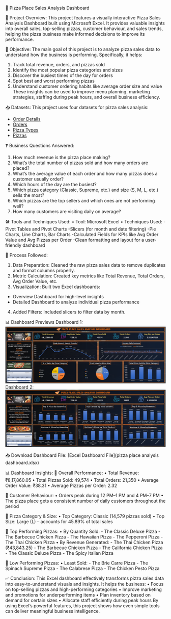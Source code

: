 🍕 Pizza Place Sales Analysis Dashboard

📌 Project Overview:
This project features a visually interactive Pizza Sales Analysis Dashboard built using Microsoft Excel. It provides valuable insights into overall sales, top-selling pizzas, customer behaviour, and sales trends, helping the pizza business make informed decisions to improve its performance.

🎯 Objective:
The main goal of this project is to analyze pizza sales data to understand how the business is performing. Specifically, it helps:
1.  Track total revenue, orders, and pizzas sold
2.	Identify the most popular pizza categories and sizes
3.	Discover the busiest times of the day for orders
4.	Spot best and worst performing pizzas
5.	Understand customer ordering habits like average order size and value
These insights can be used to improve menu planning, marketing strategies, staffing during peak hours, and overall business efficiency.

📥 Datasets:
This project uses four datasets for pizza sales analysis:
- [Order Details](order_details.csv)
- [Orders](orders.csv)
- [Pizza Types](pizza_types.csv)
- [Pizzas](pizzas.csv)

❓ Business Questions Answered:
1.	How much revenue is the pizza place making?
2.	What’s the total number of pizzas sold and how many orders are placed?
3.	What’s the average value of each order and how many pizzas does a customer usually order?
4.	Which hours of the day are the busiest?
5.	Which pizza category (Classic, Supreme, etc.) and size (S, M, L, etc.) sells the most?
6.	Which pizzas are the top sellers and which ones are not performing well?
7.	How many customers are visiting daily on average?

🛠️ Tools and Techniques Used:
•	Tool: Microsoft Excel
•	Techniques Used:
	-Pivot Tables and Pivot Charts
	-Slicers (for month and date filtering)
	-Pie Charts, Line Charts, Bar Charts
	-Calculated Fields for KPIs like Avg Order Value and Avg Pizzas per Order
	-Clean formatting and layout for a user-friendly dashboard

🔄 Process Followed:
1.	Data Preparation: Cleaned the raw pizza sales data to remove duplicates and format columns properly.
2.	Metric Calculation: Created key metrics like Total Revenue, Total Orders, Avg Order Value, etc.
3.	Visualization: Built two Excel dashboards:
-	Overview Dashboard for high-level insights
-	Detailed Dashboard to analyze individual pizza performance
4.	Added Filters: Included slicers to filter data by month.

📊 Dashboard Previews
Dashboard 1:
![Dashboard 1](Dashboard_1.png)
Dashboard 2:
![Dashboard 2](Dashboard_2.png)

📥 Download Dashboard File:
[Excel Dashboard File](pizza place analysis dashboard.xlsx)

📊 Dashboard Insights:
🔹 Overall Performance:
      •	    Total Revenue: ₹8,17,860.05
      •	    Total Pizzas Sold: 49,574
      •	    Total Orders: 21,350
      •	    Average Order Value: ₹38.31
      •     Average Pizzas per Order: 2.32
      
🔹 Customer Behaviour:
      •	    Orders peak during 12 PM–1 PM and 4 PM–7 PM
      •	    The pizza place gets a consistent number of daily customers throughout the period
      
🔹 Pizza Category & Size:
      •	    Top Category: Classic (14,579 pizzas sold)
      •	    Top Size: Large (L) – accounts for 45.89% of total sales
      
🔹 Top Performing Pizzas:
      •	    By Quantity Sold:
	-    The Classic Deluxe Pizza
	-    The Barbecue Chicken Pizza
	-    The Hawaiian Pizza
	-    The Pepperoni Pizza
	-    The Thai Chicken Pizza
      •	    By Revenue Generated:
	-    The Thai Chicken Pizza (₹43,843.25)
	-    The Barbecue Chicken Pizza
	-    The California Chicken Pizza
	-    The Classic Deluxe Pizza
	-    The Spicy Italian Pizza
 
🔹 Low Performing Pizzas:
      •	    Least Sold:
	-    The Brie Carre Pizza
	-    The Spinach Supreme Pizza
        -    The Calabrese Pizza
	-    The Chicken Pesto Pizza

✅ Conclusion:
This Excel dashboard effectively transforms pizza sales data into easy-to-understand visuals and insights. It helps the business:
      •	    Focus on top-selling pizzas and high-performing categories
      •	    Improve marketing and promotions for underperforming items
      •	    Plan inventory based on demand for certain sizes
      •	    Allocate staff efficiently during peak hours
By using Excel’s powerful features, this project shows how even simple tools can deliver meaningful business intelligence.

